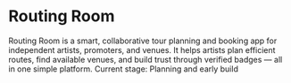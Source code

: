 # Routing Room
Routing Room is a smart, collaborative tour planning and booking app for independent artists, promoters, and venues. It helps artists plan efficient routes, find available venues, and build trust through verified badges — all in one simple platform.
Current stage: Planning and early build
